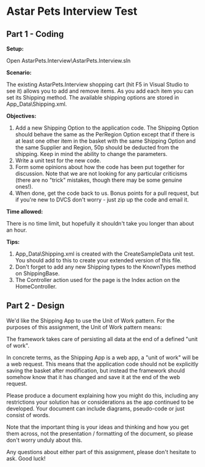 Astar Pets Interview Test
=========================

Part 1 - Coding
---------------
**Setup:**

Open AstarPets.Interview\AstarPets.Interview.sln

**Scenario:**

The existing AstarPets.Interview shopping cart (hit F5 in Visual Studio to see it) allows you to add and remove items. As you add each item you can set its Shipping method.
The available shipping options are stored in App_Data\Shipping.xml.

**Objectives:**

1. Add a new Shipping Option to the application code. The Shipping Option should behave the same as the PerRegion Option except that if there is at least one other item in the basket with the same Shipping Option and the same Supplier and Region, 50p should be deducted from the shipping. Keep in mind the ability to change the parameters.
2. Write a unit test for the new code.
3. Form some opinions about how the code has been put together for discussion. Note that we are not looking for any particular criticisms (there are no "trick" mistakes, though there may be some genuine ones!).
4. When done, get the code back to us.  Bonus points for a pull request, but if you're new to DVCS don't worry - just zip up the code and email it.

**Time allowed:**

There is no time limit, but hopefully it shouldn't take you longer than about an hour.

**Tips:**

1. App_Data\Shipping.xml is created with the CreateSampleData unit test. You should add to this to create your extended version of this file.
2. Don't forget to add any new Shipping types to the KnownTypes method on ShippingBase.
3. The Controller action used for the page is the Index action on the HomeController.


Part 2 - Design
---------------
We'd like the Shipping App to use the Unit of Work pattern.  For the purposes of this assignment, the Unit of Work pattern means:

The framework takes care of persisting all data at the end of a defined "unit of work".

In concrete terms, as the Shipping App is a web app, a "unit of work" will be a web request.  This means that the application code should not be explicitly saving the basket after modification, but instead the framework should somehow know that it has changed and save it at the end of the web request.

Please produce a document explaining how you might do this, including any restrictions your solution has or considerations as the app continued to be developed.  Your document can include diagrams, pseudo-code or just consist of words.   

Note that the important thing is your ideas and thinking and how you get them across, not the presentation / formatting of the document, so please don't worry unduly about this.

Any questions about either part of this assignment, please don't hesitate to ask.  Good luck!
